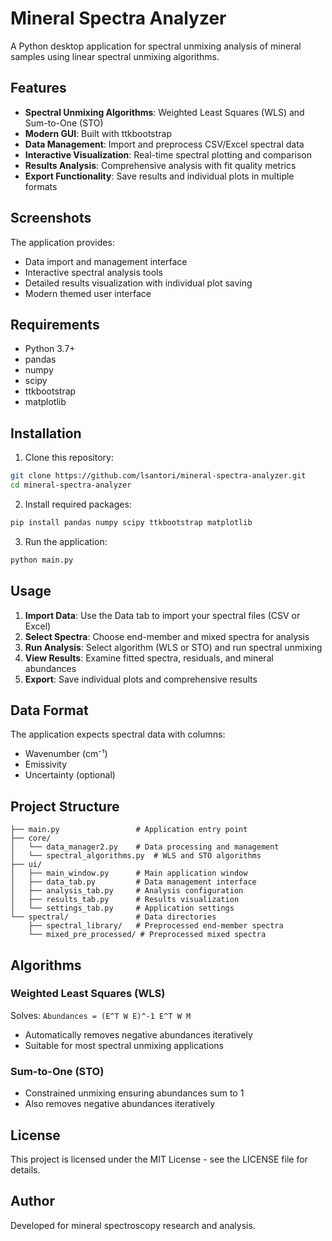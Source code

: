 # Mineral Spectra Analyzer

A Python desktop application for spectral unmixing analysis of mineral samples using linear spectral unmixing algorithms.

## Features

- **Spectral Unmixing Algorithms**: Weighted Least Squares (WLS) and Sum-to-One (STO)
- **Modern GUI**: Built with ttkbootstrap
- **Data Management**: Import and preprocess CSV/Excel spectral data
- **Interactive Visualization**: Real-time spectral plotting and comparison
- **Results Analysis**: Comprehensive analysis with fit quality metrics
- **Export Functionality**: Save results and individual plots in multiple formats

## Screenshots

The application provides:
- Data import and management interface
- Interactive spectral analysis tools
- Detailed results visualization with individual plot saving
- Modern themed user interface

## Requirements

- Python 3.7+
- pandas
- numpy
- scipy
- ttkbootstrap
- matplotlib

## Installation

1. Clone this repository:
```bash
git clone https://github.com/lsantori/mineral-spectra-analyzer.git
cd mineral-spectra-analyzer
```

2. Install required packages:
```bash
pip install pandas numpy scipy ttkbootstrap matplotlib
```

3. Run the application:
```bash
python main.py
```

## Usage

1. **Import Data**: Use the Data tab to import your spectral files (CSV or Excel)
2. **Select Spectra**: Choose end-member and mixed spectra for analysis
3. **Run Analysis**: Select algorithm (WLS or STO) and run spectral unmixing
4. **View Results**: Examine fitted spectra, residuals, and mineral abundances
5. **Export**: Save individual plots and comprehensive results

## Data Format

The application expects spectral data with columns:
- Wavenumber (cm⁻¹)
- Emissivity
- Uncertainty (optional)

## Project Structure

```
├── main.py                 # Application entry point
├── core/
│   └── data_manager2.py    # Data processing and management
│   └── spectral_algorithms.py  # WLS and STO algorithms
├── ui/
│   ├── main_window.py      # Main application window
│   ├── data_tab.py         # Data management interface
│   ├── analysis_tab.py     # Analysis configuration
│   ├── results_tab.py      # Results visualization
│   └── settings_tab.py     # Application settings
└── spectral/               # Data directories
    ├── spectral_library/   # Preprocessed end-member spectra
    └── mixed_pre_processed/ # Preprocessed mixed spectra
```

## Algorithms

### Weighted Least Squares (WLS)
Solves: `Abundances = (E^T W E)^-1 E^T W M`
- Automatically removes negative abundances iteratively
- Suitable for most spectral unmixing applications

### Sum-to-One (STO)
- Constrained unmixing ensuring abundances sum to 1
- Also removes negative abundances iteratively

## License

This project is licensed under the MIT License - see the LICENSE file for details.

## Author

Developed for mineral spectroscopy research and analysis.
